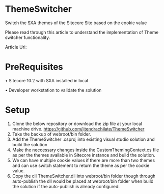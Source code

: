 # ThemeSwitcher
Switch the SXA themes of the Sitecore Site based on the cookie value

Please read through this article to understand the implementation of Theme switcher functionality.

Article Url: 

# PreRequisites
•	Sitecore 10.2 with SXA installed in local

•	Developer workstation to validate the solution

# Setup
1. Clone the below repository or download the zip file at your local machine drive.
	https://github.com/jitendrachilate/ThemeSwitcher
2. Take the backup of webroot/bin folder.
3. Add the ThemeSwitcher .csproj into existing visual studio solution and build the solution.
4. Make the neccessary changes inside the CustomThemingContext.cs file as per the themes available in Sitecore instance and build the solution.
5. We can have multiple cookie values if there are more than two themes and can use switch statement to return the theme as per the cookie value.
6. Copy the dll ThemeSwitcher.dll into webroot/bin folder though through auto-publish the dll would 
be placed at webroot/bin folder when build the solution if the auto-publish is already configured.
